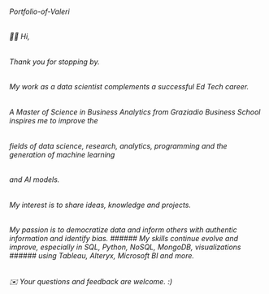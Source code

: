 ###### Portfolio-of-Valeri
###### 👋🏾 Hi,
######  
######  Thank you for stopping by. 
######  My work as a data scientist complements a successful Ed Tech career.
######  A Master of Science in Business Analytics from Graziadio Business School inspires me to improve the
######  fields of data science, research, analytics, programming and the generation of machine learning 
######  and AI models.
######  
######  My interest is to share ideas, knowledge and projects.
######  My passion is to democratize data and inform others with authentic information and identify bias. ######  My skills continue evolve and improve, especially in SQL, Python, NoSQL, MongoDB, visualizations ######  using Tableau, Alteryx, Microsoft BI and more.
######
######  ✉️ Your questions and feedback are welcome. :)
######  
